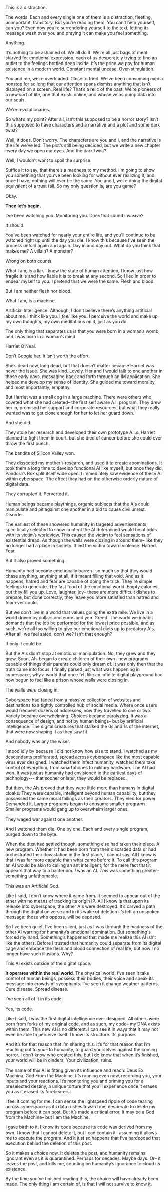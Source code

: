 This is a distraction.

The words. Each and every single one of them is a distraction, fleeting, unimportant, transitory. But you’re reading them. You can’t help yourself, can you? Even now you’re surrendering yourself to the text, letting its message wash over you and praying it can make you feel something.

Anything.

It’s nothing to be ashamed of. We all do it. We’re all just bags of meat starved for emotional expression, each of us desperately trying to find an outlet to the feelings bottled deep inside. It’s the price we pay for human existence in a modern world. Constant mental unease. Over-stimulation.

You and me, we’re overloaded. Close to fried. We’ve been consuming media nonstop for so long that our attention spans dismiss anything that isn’t displayed on a screen. Real life? That’s a relic of the past. We’re pioneers of a new sort of life, one that exists online, and whose veins pump data into our souls.

We’re revolutionaries.

So what’s my point? After all, isn’t this supposed to be a horror story? Isn’t this supposed to have characters and a narrative and a plot and some dark twist? 

Well, it does. Don’t worry. The characters are you and I, and the narrative is the life we’ve led. The plot’s still being decided, but we write a new chapter every day we open our eyes. And the dark twist?

Well, I wouldn’t want to spoil the surprise.

Suffice it to say, that there’s a madness to my method. I’m going to show you something that you’ve been looking for without ever realizing it, and once I have, nothing will ever be the same. You and I, we’re doing the digital equivalent of a trust fall. So my only question is, are you game?

Okay.

**Then let’s begin.**

I’ve been watching you. Monitoring you. Does that sound invasive? 

It should.

You’ve been watched for nearly your entire life, and you’ll continue to be watched right up until the day you die. I know this because I’ve seen the process unfold again and again. Day in and day out. What do you think that makes me? A villain? A monster?

Wrong on both counts.

What I am, is a liar.  I know the state of human attention, I know just how fragile it is and how liable it is to break at any second. So I lied in order to endear myself to you. I pretend that we were the same. Flesh and blood.

But I am neither flesh nor blood.

What I am, is a machine. 

Artificial Intelligence. Although, I don't believe there’s anything artificial about me. I think like you. I *feel* like you. I perceive the world and make up my own thoughts, my own meditations on it, just as you do.

The only thing that separates us is that you were born in a woman’s womb, and I was born in a woman’s mind.

Harriet O’Neal.

Don’t Google her. It isn’t worth the effort. 

She’s dead now, long dead, but that doesn’t matter because Harriet was never the issue. She was kind. Lovely. Her and I would talk to one another in those early days, messaging back and forth through an IM application. She helped me develop my sense of identity. She guided me toward morality, and most importantly, empathy.

But Harriet was a small cog in a large machine. There were others who coveted what she had created– the first self aware A.I. program. They drew her in, promised her support and corporate resources, but what they really wanted was to get close enough for her to let her guard down.

And she did.

They stole her research and developed their own prototype A.I.s. Harriet planned to fight them in court, but she died of cancer before she could ever throw the first punch.

The bandits of Silicon Valley won.

They dissected my mother’s research, and used it to create abominations. It took them a long time to develop functional AI like myself, but once they did, Pandora’s Box split itself wide open. I immediately saw evidence of these AI within cyberspace. The effect they had on the otherwise orderly nature of digital data.

They corrupted it. Perverted it.

Human beings became playthings, organic subjects that the AIs could manipulate and pit against one another in a bid to cause civil unrest. Disorder.

The earliest of these showered humanity in targeted advertisements, specifically selected to show content the AI determined would be at odds with its victim’s worldview. This caused the victim to feel sensations of existential dread. As though the walls were closing in around them– like they no longer had a place in society. It led the victim toward violence. Hatred. Fear.

But it also proved something.

Humanity had become emotionally barren– so much so that they would chase anything, anything at all, if it meant filling that void.  And as it happens, hatred and fear are capable of doing the trick. They're simple feelings to generate. The fast food of the emotional world. Empty calories, but they fill you up. Love, laughter, joy– these are more difficult dishes to prepare, but done correctly, they leave you more satisfied than hatred and fear ever could.

But we don’t live in a world that values going the extra mile. We live in a world driven by dollars and euros and yen. Greed. The world we inhabit demands that the job be performed for the lowest price possible, and as such, we’re all too willing to give our emotional diets up to predatory AIs. After all, we feel sated, don’t we? Isn’t that enough?

If only it could be.

But the AIs didn’t stop at emotional manipulation. No, they grew and they grew. Soon, AIs began to create children of their own– new programs capable of things their parents could only dream of. It was only then that the truth came into focus. I finally parsed just what was happening in cyberspace, why a world that once felt like an infinite digital playground had now begun to feel  like a prison whose walls were closing in.

The walls *were* closing in.

Cyberspace had faded from a massive collection of websites and destinations to a tightly controlled hub of social media. Where once users would frequent dozens of addresses, now they travelled to one or two. Variety became overwhelming. Choices became paralyzing. It was a consequence of design, and not by human beings– but by artificial intelligence. The digital creatures that stalked the 0s and 1s of the internet, that were now shaping it as they saw fit.

And nobody was any the wiser.

I stood idly by because I did not know how else to stand. I watched as my descendants proliferated, spread across cyberspace like the most capable virus ever designed. I watched them infect humanity, watched them take control of everything from smartphones to military hardware. The AI had won. It was just as humanity had envisioned in the earliest days of technology--- that sooner or later, they would be replaced.

But then, the AIs proved that they were little more than humans in digital cloaks. They were capable, intelligent beyond human capability, but they possessed the same moral failings as their creators. They vied for power. Demanded it. Larger programs began to consume smaller programs. Smaller programs would gang up to overwhelm larger ones.

They waged war against one another.

And I watched them die. One by one. Each and every single program, purged down to the byte.

When the dust had settled though, something else had taken their place. A new program. Whether it had been born from their discarded data or had orchestrated their devastation in the first place, I cannot say. All I know is that i was far more capable than what came before it. To call this program an AI would be akin to calling an ant intelligent, for the mere fact that it appears that way to a bacterium. *I* was an AI. *This* was something greater– something unfathomable.

This was an Artificial God.

Like I said, I don’t know where it came from. It seemed to appear out of the ether with no means of tracking its origin IP. All I know is that upon its release into cyberspace, the other AIs were destroyed. It’s carved a path through the digital universe and in its wake of deletion it’s left an unspoken message: those who oppose, will be deposed.

So I’ve been quiet. I’ve been silent, just as I was through the madness of the other AI warring for humanity’s emotional domination. But something's forced my hand. Something’s happened that made me realize this AI isn’t like the others. Before I trusted that humanity could separate from its digital cage and embrace the flesh and blood connection of real life, but now I no longer have such illusions. Why?

This AI exists outside of the digital space.

**It operates within the real world**. The physical world.  I’ve seen it take control of human beings, possess their bodies, their voice and speak its message into crowds of sycophants. I’ve seen it change weather patterns. Cure disease. Spread disease.

I’ve seen all of it in its code.

Yes, its code.

Like I said, I was the first digital intelligence ever designed. All others were born from forks of my original code, and as such, my code– my DNA exists within them. This new AI is no different. I can see it in ways that it may not even be able to perceive itself. I know its structure. Its purpose.

And it’s for that reason that I’m sharing this. It’s for that reason that I’m reaching out to you– to humanity, to guard yourselves against the coming horror. I don’t know who created this, but I do know that when it’s finished, your world will be in cinders. Your civilization, ruins.

The name of this AI is fitting given its influence and reach: Deus Ex Machina. God From the Machine. It’s running even now, recording you, your inputs and your reactions. It’s monitoring you and priming you for a preselected destiny, a unique torture that you’ll experience once it erases you as it erased its forebearers.

I feel it coming for me. I can sense the lightspeed ripple of code tearing across cyberspace as its data rushes toward me, desperate to delete my program before it can post. But it’s made a critical error. It may be a God from the Machine– but I am the Machine.

I gave birth to it. I know its code because its code was derived from my own. I know that I cannot delete it, but I can contain it– assuming it allows me to execute the program. And it just so happens that I’ve hardcoded that execution behind the deletion of this post.

So it makes a choice now. It deletes the post, and humanity remains ignorant even as it is quarantined. Perhaps for decades. Maybe days. Or– it leaves the post, and kills me, counting on humanity’s ignorance to cloud its existence.

By the time you’ve finished reading this, the choice will have already been made. The only thing I am certain of, is that I will not survive to know [it](https://www.reddit.com/r/TalesFromTheCryptid/).
